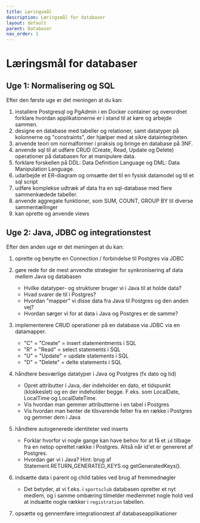 ```yaml
---
title: Læringsmål
description: Læringsmål for databaser
layout: default
parent: Databaser
nav_order: 1
---
```


# Læringsmål for databaser

## Uge 1: Normalisering og SQL

Efter den første uge er det meningen at du kan:

1. installere Postgresql og PgAdmin i en Docker container og overordnet forklare hvordan applikationerne er i stand til at køre og arbejde sammen.
2. designe en database med tabeller og relationer, samt datatyper på kolonnerne og "constraints", der hjælper med at sikre dataintegriteten.
3. anvende teori om normalformer i praksis og bringe en database på 3NF.
4. anvende sql til at udføre CRUD (Create, Read, Update og Delete) operationer på databasen for at manipulere data.
5. forklare forskellen på DDL: Data Definition Language og DML: Data Manipulation Language.
6. udarbejde et ER-diagram og omsætte det til en fysisk datamodel og til et sql script
7. udføre komplekse udtræk af data fra en sql-database med flere sammenkædede tabeller.
8. anvende aggregate funktioner, som SUM, COUNT, GROUP BY til diverse sammentællinger
9. kan oprette og anvende views

## Uge 2: Java, JDBC og integrationstest

Efter den anden uge er det meningen at du kan:

1. oprette og benytte en Connection / forbindelse til Postgres via JDBC

2. gøre rede for de mest anvendte strategier for synkronisering af data mellem Java og databasen
   - Hvilke datatyper- og strukturer bruger vi i Java til at holde data?
   - Hvad svarer de til i Postgres?
   - Hvordan "mapper" vi disse data fra Java til Postgres og den anden vej?
   - Hvordan sørger vi for at data i Java og Postgres er de samme?

3. implementerere CRUD operationer på en database via JDBC via en datamapper.
   - "C" = "Create" = insert statementments i SQL
   - "R" = "Read" = select statements i SQL
   - "U" = "Update" = update statements i SQL
   - "D" = "Delete" = delte statements i SQL

4. håndtere besværlige datatyper i Java og Postgres (fx dato og tid)
   - Opret attributter i Java, der indeholder en dato, et tidspunkt (klokkeslet) og en der indeholder begge. F.eks. som LocalDate, LocalTime og LocalDateTime.
   - Vis hvordan man gemmer attributterne i en tabel i Postgres
   - Vis hvordan man henter de tilsvarende felter fra en række i Postgres og gemmer dem i Java

5. håndtere autogenerede identiteter ved inserts
   - Forklar hvorfor vi nogle gange kan have behov for at få et `id` tilbage fra en netop oprettet række i Postgres. Altså når id'et er genereret af Postgres.
   - Hvordan gør vi i Java? Hint: brug af Statement.RETURN_GENERATED_KEYS og getGeneratedKeys().

6. indsætte data i parent og child tables ved brug af fremmednøgler
   - Det betyder, at vi f.eks. i `sportsclub` databasen opretter et nyt medlem, og i samme ombæring tilmelder medlemmet nogle hold ved at indsætte nogle rækker i `registration` tabellen.

7. opsætte og gennemføre integrationstest af databaseapplikationer
